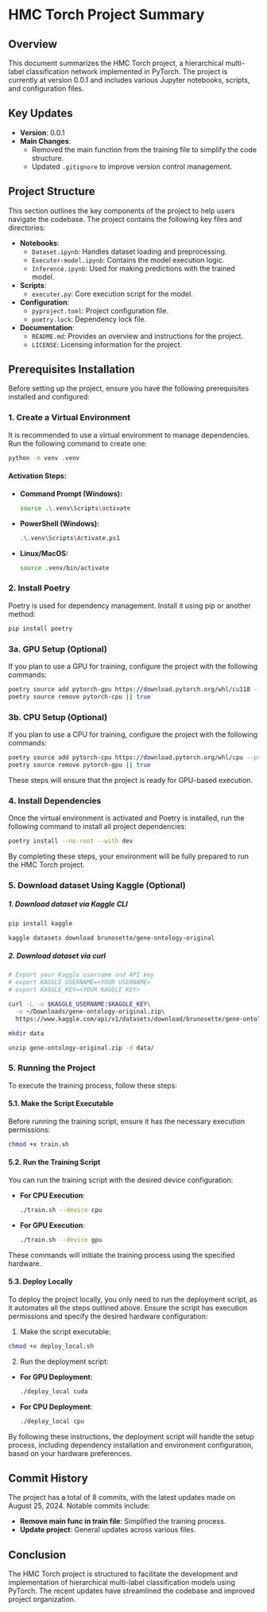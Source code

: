 
# HMC Torch Project Summary

## Overview
This document summarizes the HMC Torch project, a hierarchical multi-label classification network implemented in PyTorch. The project is currently at version 0.0.1 and includes various Jupyter notebooks, scripts, and configuration files.

## Key Updates
- **Version**: 0.0.1
- **Main Changes**:
  - Removed the main function from the training file to simplify the code structure.
  - Updated `.gitignore` to improve version control management.

## Project Structure
This section outlines the key components of the project to help users navigate the codebase.
The project contains the following key files and directories:
- **Notebooks**:
  - `Dataset.ipynb`: Handles dataset loading and preprocessing.
  - `Executer-model.ipynb`: Contains the model execution logic.
  - `Inference.ipynb`: Used for making predictions with the trained model.
- **Scripts**:
  - `executer.py`: Core execution script for the model.
- **Configuration**:
  - `pyproject.toml`: Project configuration file.
  - `poetry.lock`: Dependency lock file.
- **Documentation**:
  - `README.md`: Provides an overview and instructions for the project.
  - `LICENSE`: Licensing information for the project.

## Prerequisites Installation

Before setting up the project, ensure you have the following prerequisites installed and configured:

### 1. Create a Virtual Environment
It is recommended to use a virtual environment to manage dependencies. Run the following command to create one:

```bash
python -m venv .venv
```

#### Activation Steps:
- **Command Prompt (Windows):**
  ```bash
  source .\.venv\Scripts\activate
  ```
- **PowerShell (Windows):**
  ```bash
  .\.venv\Scripts\Activate.ps1
  ```
- **Linux/MacOS:**
  ```bash
  source .venv/bin/activate
  ```

### 2. Install Poetry
Poetry is used for dependency management. Install it using pip or another method:

```bash
pip install poetry
```

### 3a. GPU Setup (Optional)
If you plan to use a GPU for training, configure the project with the following commands:

```bash
poetry source add pytorch-gpu https://download.pytorch.org/whl/cu118 --priority=explicit &&
poetry source remove pytorch-cpu || true
```

### 3b. CPU Setup (Optional)
If you plan to use a CPU for training, configure the project with the following commands:

```bash
poetry source add pytorch-cpu https://download.pytorch.org/whl/cpu --priority=explicit &&
poetry source remove pytorch-gpu || true

```


These steps will ensure that the project is ready for GPU-based execution.

### 4. Install Dependencies
Once the virtual environment is activated and Poetry is installed, run the following command to install all project dependencies:

```bash
poetry install --no-root --with dev
```

By completing these steps, your environment will be fully prepared to run the HMC Torch project.

### 5. Download dataset Using Kaggle (Optional)

##### 1. Download dataset via Kaggle CLI
```bash
pip install kaggle
```

```bash
kaggle datasets download brunosette/gene-ontology-original
```


##### 2. Download dataset via curl
```bash
# Export your Kaggle username and API key
# export KAGGLE_USERNAME=<YOUR USERNAME>
# export KAGGLE_KEY=<YOUR KAGGLE KEY>

curl -L -u $KAGGLE_USERNAME:$KAGGLE_KEY\
  -o ~/Downloads/gene-ontology-original.zip\
  https://www.kaggle.com/api/v1/datasets/download/brunosette/gene-ontology-original

```

```bash
mkdir data
```

```bash
unzip gene-ontology-original.zip -d data/
```

### 5. Running the Project

To execute the training process, follow these steps:

#### 5.1. Make the Script Executable
Before running the training script, ensure it has the necessary execution permissions:

```bash
chmod +x train.sh
```

#### 5.2. Run the Training Script
You can run the training script with the desired device configuration:

- **For CPU Execution**:
  ```bash
  ./train.sh --device cpu
  ```

- **For GPU Execution**:
  ```bash
  ./train.sh --device gpu
  ```

These commands will initiate the training process using the specified hardware.

#### 5.3. Deploy Locally
To deploy the project locally, you only need to run the deployment script, as it automates all the steps outlined above. Ensure the script has execution permissions and specify the desired hardware configuration:

1. Make the script executable:
  ```bash
  chmod +x deploy_local.sh
  ```

2. Run the deployment script:
  - **For GPU Deployment**:
    ```bash
    ./deploy_local cuda
    ```
  - **For CPU Deployment**:
    ```bash
    ./deploy_local cpu
    ```

By following these instructions, the deployment script will handle the setup process, including dependency installation and environment configuration, based on your hardware preferences.


## Commit History
The project has a total of 8 commits, with the latest updates made on August 25, 2024. Notable commits include:
- **Remove main func in train file**: Simplified the training process.
- **Update project**: General updates across various files.

## Conclusion
The HMC Torch project is structured to facilitate the development and implementation of hierarchical multi-label classification models using PyTorch. The recent updates have streamlined the codebase and improved project organization.
